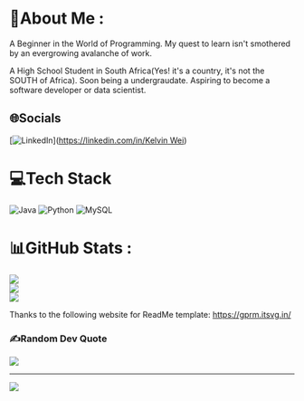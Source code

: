 # 💫About Me :
A Beginner in the World of Programming. My quest to learn isn't smothered by an evergrowing avalanche of work.

A High School Student in South Africa(Yes! it's a country, it's not the SOUTH of Africa). Soon being a undergraudate.
Aspiring to become a software developer or data scientist.



## 🌐Socials
[![LinkedIn](https://img.shields.io/badge/LinkedIn-%230077B5.svg?logo=linkedin&logoColor=white)]([https://linkedin.com/in/Kelvin Wei](https://www.linkedin.com/in/kelvin-wei-4b2385227)) 

# 💻Tech Stack
![Java](https://img.shields.io/badge/java-%23ED8B00.svg?style=for-the-badge&logo=java&logoColor=white) ![Python](https://img.shields.io/badge/python-3670A0?style=for-the-badge&logo=python&logoColor=ffdd54) ![MySQL](https://img.shields.io/badge/mysql-%2300f.svg?style=for-the-badge&logo=mysql&logoColor=white)
# 📊GitHub Stats :
![](https://github-readme-stats.vercel.app/api?username=TheMistyWay&theme=dark&hide_border=false&include_all_commits=false&count_private=false)<br/>
![](https://github-readme-streak-stats.herokuapp.com/?user=TheMistyWay&theme=dark&hide_border=false)<br/>
![](https://github-readme-stats.vercel.app/api/top-langs/?username=TheMistyWay&theme=dark&hide_border=false&include_all_commits=false&count_private=false&layout=compact)

Thanks to the following website for ReadMe template: https://gprm.itsvg.in/

### ✍️Random Dev Quote
![](https://quotes-github-readme.vercel.app/api?type=horizontal&theme=dark)

---
[![](https://visitcount.itsvg.in/api?id=TheMistyWay&icon=6&color=2)](https://visitcount.itsvg.in)
